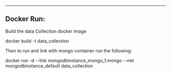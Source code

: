 ------
Docker Run:
------

Build the data Collection docker image

docker build -t data_collection

Then to run and link with mongo container run the following:

docker run -d --link mongodbinstance_mongo_1:mongo --net mongodbinstance_default data_collection
 